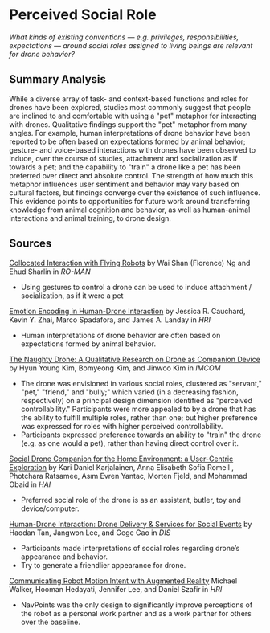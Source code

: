 # Perceived Social Role

*What kinds of existing conventions — e.g. privileges, responsibilities, expectations — around social roles assigned to living beings are relevant for drone behavior?*

## Summary Analysis

While a diverse array of task- and context-based functions and roles for drones have been explored, studies most commonly suggest that people are inclined to and comfortable with using a "pet" metaphor for interacting with drones. Qualitative findings support the "pet" metaphor from many angles. For example, human interpretations of drone behavior have been reported to be often based on expectations formed by animal behavior; gesture- and voice-based interactions with drones have been observed to induce, over the course of studies, attachment and socialization as if towards a pet; and the capability to "train" a drone like a pet has been preferred over direct and absolute control. The strength of how much this metaphor influences user sentiment and behavior may vary based on cultural factors, but findings converge over the existence of such influence. This evidence points to opportunities for future work around transferring knowledge from animal cognition and behavior, as well as human-animal interactions and animal training, to drone design.

## Sources

[Collocated Interaction with Flying Robots](2011_Ng_Collocated.md) by Wai Shan (Florence) Ng and Ehud Sharlin in *RO-MAN*

- Using gestures to control a drone can be used to induce attachment / socialization, as if it were a pet

[Emotion Encoding in Human-Drone Interaction](2016_Cauchard_EmotionEncoding.md) by Jessica R. Cauchard, Kevin Y. Zhai, Marco Spadafora, and James A. Landay in *HRI*

- Human interpretations of drone behavior are often based on expectations formed by animal behavior.

[The Naughty Drone: A Qualitative Research on Drone as Companion Device](2016_Kim_Naughty.md) by Hyun Young Kim, Bomyeong Kim, and Jinwoo Kim in *IMCOM*

- The drone was envisioned in various social roles, clustered as "servant," "pet," "friend," and "bully;" which varied (in a decreasing fashion, respectively) on a principal design dimension identified as "perceived controllability." Participants were more appealed to by a drone that has the ability to fulfill multiple roles, rather than one; but higher preference was expressed for roles with higher perceived controllability.
- Participants expressed preference towards an ability to "train" the drone (e.g. as one would a pet), rather than having direct control over it.

[Social Drone Companion for the Home Environment: a User-Centric Exploration](2017_Karjalainen_SocialDroneCompanion.md) by Kari Daniel Karjalainen, Anna Elisabeth Sofia Romell , Photchara Ratsamee, Asım Evren Yantac, Morten Fjeld, and Mohammad Obaid in *HAI*

- Preferred social role of the drone is as an assistant, butler, toy and device/computer.

[Human-Drone Interaction: Drone Delivery & Services for Social Events](2018_Tan_Human-DroneInteraction.md) by Haodan Tan, Jangwon Lee, and Gege Gao in *DIS*

- Participants made interpretations of social roles regarding drone’s appearance and behavior.
- Try to generate a friendlier appearance for drone.

[Communicating Robot Motion Intent with Augmented Reality](2018_Walker_CommunicatingRobotMotionIntent.md) Michael Walker, Hooman Hedayati, Jennifer Lee, and Daniel Szafir in *HRI*

- NavPoints was the only design to significantly improve perceptions of the robot as a personal work partner and as a work partner for others over the baseline.

